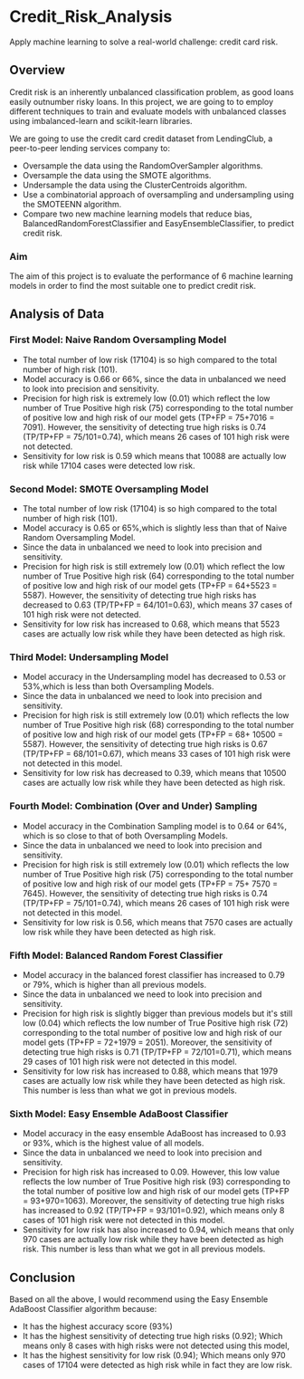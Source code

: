# Credit_Risk_Analysis

Apply machine learning to solve a real-world challenge: credit card risk.

## Overview

Credit risk is an inherently unbalanced classification problem, as good loans easily outnumber risky loans. In this project, we are going to to employ different techniques to train and evaluate models with unbalanced classes using imbalanced-learn and scikit-learn libraries.

We are going to use the credit card credit dataset from LendingClub, a peer-to-peer lending services company to:

   * Oversample the data using the RandomOverSampler algorithms.
   * Oversample the data using the SMOTE algorithms.
   * Undersample the data using the ClusterCentroids algorithm.
   * Use a combinatorial approach of oversampling and undersampling using the SMOTEENN algorithm.
   * Compare two new machine learning models that reduce bias, BalancedRandomForestClassifier and EasyEnsembleClassifier, to predict credit risk.

### Aim
The aim of this project is to evaluate the performance of 6 machine learning models in order to find the most suitable one to predict credit risk.

## Analysis of Data

### First Model: Naive Random Oversampling Model





 * The total number of low risk (17104) is so high compared to the total number of high risk (101).
 * Model accuracy is 0.66 or 66%, since the data in unbalanced we need to look into precision and sensitivity.
 * Precision for high risk is extremely low (0.01) which reflect the low number of True Positive high risk (75) corresponding to the total number of positive low and        high risk of our model gets (TP+FP = 75+7016 = 7091). However, the sensitivity of detecting true high risks is 0.74 (TP/TP+FP = 75/101=0.74), which means 26 cases of    101 high risk were not detected.
 * Sensitivity for low risk is 0.59 which means that 10088 are actually low risk while 17104 cases were detected low risk.
 
 
### Second Model: SMOTE Oversampling Model 
 
 
 
 
 * The total number of low risk (17104) is so high compared to the total number of high risk (101).
 * Model accuracy is 0.65 or 65%,which is slightly less than that of Naive Random Oversampling Model.
 * Since the data in unbalanced we need to look into precision and sensitivity.
 * Precision for high risk is still extremely low (0.01) which reflect the low number of True Positive high risk (64) corresponding to the total number of positive low    and high risk of our model gets (TP+FP = 64+5523 = 5587). However, the sensitivity of detecting true high risks has decreased to 0.63 (TP/TP+FP = 64/101=0.63),        which means 37 cases of 101 high risk were not detected.
 * Sensitivity for low risk has increased to 0.68, which means that 5523 cases are actually low risk while they have been detected as high risk.
 
 ### Third Model: Undersampling Model
 
 
 
 
 
 * Model accuracy in the Undersampling model has decreased to 0.53 or 53%,which is less than both Oversampling Models.
 * Since the data in unbalanced we need to look into precision and sensitivity.
 * Precision for high risk is still extremely low (0.01) which reflects the low number of True Positive high risk (68) corresponding to the total number of positive      low and high risk of our model gets (TP+FP = 68+ 10500 = 5587). However, the sensitivity of detecting true high risks is 0.67 (TP/TP+FP = 68/101=0.67), which means    33 cases of 101 high risk were not detected in this model.
 * Sensitivity for low risk has decreased to 0.39, which means that 10500 cases are actually low risk while they have been detected as high risk.
 
 ### Fourth Model: Combination (Over and Under) Sampling
 
 
 * Model accuracy in the Combination Sampling model is to 0.64 or 64%, which is so close to that of both Oversampling Models.
 * Since the data in unbalanced we need to look into precision and sensitivity.
 * Precision for high risk is still extremely low (0.01) which reflects the low number of True Positive high risk (75) corresponding to the total number of positive      low and high risk of our model gets (TP+FP = 75+ 7570 = 7645). However, the sensitivity of detecting true high risks is 0.74 (TP/TP+FP = 75/101=0.74), which means      26 cases of 101 high risk were not detected in this model.
 * Sensitivity for low risk is 0.56, which means that 7570 cases are actually low risk while they have been detected as high risk.
 
 
 ### Fifth Model: Balanced Random Forest Classifier



 * Model accuracy in the balanced forest classifier has increased to 0.79 or 79%, which is higher than all previous models.
 * Since the data in unbalanced we need to look into precision and sensitivity.
 * Precision for high risk is slightly bigger than previous models but it's still low (0.04) which reflects the low number of True Positive high risk (72)                corresponding to the total number of positive low and high risk of our model gets (TP+FP = 72+1979 = 2051). Moreover, the sensitivity of detecting true high risks      is 0.71 (TP/TP+FP = 72/101=0.71), which means 29 cases of 101 high risk were not detected in this model.
 * Sensitivity for low risk has increased to 0.88, which means that 1979 cases are actually low risk while they have been detected as high risk. This number is less      than what we got in previous models.
 
 
 ### Sixth Model: Easy Ensemble AdaBoost Classifier
 
 
 
 
 * Model accuracy in the easy ensemble AdaBoost has increased to 0.93 or 93%, which is the highest value of all models.
 * Since the data in unbalanced we need to look into precision and sensitivity.
 * Precision for high risk has increased to 0.09. However, this low value reflects the low number of True Positive high risk (93) corresponding to the total number of    positive low and high risk of our model gets (TP+FP = 93+970=1063). Moreover, the sensitivity of detecting true high risks has increased to 0.92 (TP/TP+FP =            93/101=0.92), which means only 8 cases of 101 high risk were not detected in this model.
 * Sensitivity for low risk has also increased to 0.94, which means that only 970 cases are actually low risk while they have been detected as high risk. This number      is less than what we got in all previous models.
 
## Conclusion
Based on all the above, I would recommend using the Easy Ensemble AdaBoost Classifier algorithm because:

 * It has the highest accuracy score (93%)
 * It has the highest sensitivity of detecting true high risks (0.92); Which means only 8 cases with high risks were not detected using this model,
 * It has the highest sensitivity for low risk (0.94); Which means only 970 cases of 17104 were detected as high risk while in fact they are low risk.
